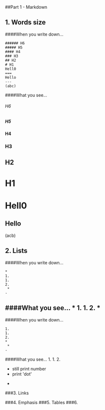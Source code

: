 ##Part 1 - Markdown
  
## 1. Words size
 
####When you write down...

```
###### H6 
##### H5
#### H4
### H3
## H2
# H1
Hell0
===
Hello
---
(abc)
```


####What you see...

###### H6 
##### H5
#### H4
### H3
## H2
# H1  
Hell0
===
Hello
---
(acb)

## 2. Lists
####When you write down...
```
* 
1.
1.
2. 
 * 
- 

```

####What you see...
* 
1.
1.
2. 
 * 
- 
  
####When you write down...
``` 
1.
1.
2. 
*
 * 
- 

```

####What you see...
1.
1.
2.
 * still print number
* print 'dot'
- 


###3. Links

###4. Emphasis
###5. Tables
###6. 